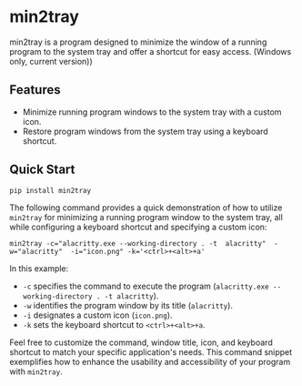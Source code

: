 # min2tray

min2tray is a program designed to minimize the window of a running program to the system tray and offer a shortcut for easy access. (Windows only, current version))

## Features

- Minimize running program windows to the system tray with a custom icon.
- Restore program windows from the system tray using a keyboard shortcut.

## Quick Start

```
pip install min2tray
```

The following command provides a quick demonstration of how to utilize `min2tray` for minimizing a running program window to the system tray, all while configuring a keyboard shortcut and specifying a custom icon:

```
min2tray -c="alacritty.exe --working-directory . -t  alacritty"  -w="alacritty"  -i="icon.png" -k='<ctrl>+<alt>+a'
```

In this example:
- `-c` specifies the command to execute the program (`alacritty.exe --working-directory . -t alacritty`).
- `-w` identifies the program window by its title (`alacritty`).
- `-i` designates a custom icon (`icon.png`).
- `-k` sets the keyboard shortcut to `<ctrl>+<alt>+a`.

Feel free to customize the command, window title, icon, and keyboard shortcut to match your specific application's needs. This command snippet exemplifies how to enhance the usability and accessibility of your program with `min2tray`.
